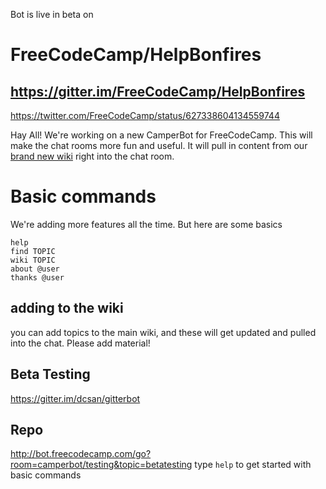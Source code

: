 Bot is live in beta on 

# FreeCodeCamp/HelpBonfires
## https://gitter.im/FreeCodeCamp/HelpBonfires

https://twitter.com/FreeCodeCamp/status/627338604134559744

Hay All! We're working on a new CamperBot for FreeCodeCamp. 
This will make the chat rooms more fun and useful. 
It will pull in content from our [brand new wiki](https://github.com/FreeCodeCamp/freecodecamp/wiki/) right into the chat room.

# Basic commands
We're adding more features all the time. But here are some basics

```
help
find TOPIC
wiki TOPIC
about @user
thanks @user
```

## adding to the wiki
you can add topics to the main wiki, and these will get updated and pulled into the chat.
Please add material!

## Beta Testing
https://gitter.im/dcsan/gitterbot

## Repo


http://bot.freecodecamp.com/go?room=camperbot/testing&topic=betatesting
type `help` to get started with basic commands
